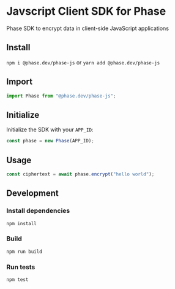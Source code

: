 # Javscript Client SDK for Phase

Phase SDK to encrypt data in client-side JavaScript applications

## Install

`npm i @phase.dev/phase-js` or `yarn add @phase.dev/phase-js`

## Import

```js
import Phase from "@phase.dev/phase-js";
```

## Initialize

Initialize the SDK with your `APP_ID`:

```js
const phase = new Phase(APP_ID);
```

## Usage

```js
const ciphertext = await phase.encrypt("hello world");
```

## Development

### Install dependencies

`npm install`

### Build

`npm run build`

### Run tests

`npm test`
